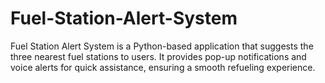 # Fuel-Station-Alert-System
Fuel Station Alert System is a Python-based application that suggests the three nearest fuel stations to users. It provides pop-up notifications and voice alerts for quick assistance, ensuring a smooth refueling experience.
